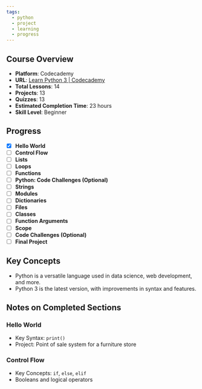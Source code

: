 ```yaml
---
tags:
  - python
  - project
  - learning
  - progress
---
```

## Course Overview
- **Platform**: Codecademy
- **URL**: [Learn Python 3 | Codecademy](https://www.codecademy.com/enrolled/courses/learn-python-3)
- **Total Lessons**: 14
- **Projects**: 13
- **Quizzes**: 13
- **Estimated Completion Time**: 23 hours
- **Skill Level**: Beginner

## Progress
- [x] **Hello World**
- [ ] **Control Flow**
- [ ] **Lists**
- [ ] **Loops**
- [ ] **Functions**
- [ ] **Python: Code Challenges (Optional)**
- [ ] **Strings**
- [ ] **Modules**
- [ ] **Dictionaries**
- [ ] **Files**
- [ ] **Classes**
- [ ] **Function Arguments**
- [ ] **Scope**
- [ ] **Code Challenges (Optional)**
- [ ] **Final Project**

## Key Concepts
- Python is a versatile language used in data science, web development, and more.
- Python 3 is the latest version, with improvements in syntax and features.
  
## Notes on Completed Sections
### Hello World
- Key Syntax: `print()`
- Project: Point of sale system for a furniture store

### Control Flow
- Key Concepts: `if`, `else`, `elif`
- Booleans and logical operators

